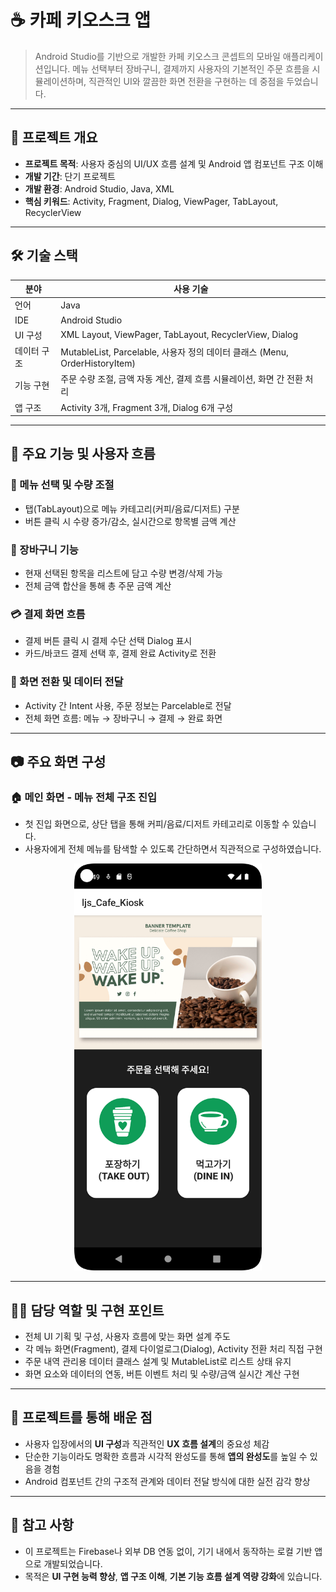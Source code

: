 # ☕ 카페 키오스크 앱

> Android Studio를 기반으로 개발한 카페 키오스크 콘셉트의 모바일 애플리케이션입니다. 메뉴 선택부터 장바구니, 결제까지 사용자의 기본적인 주문 흐름을 시뮬레이션하며, 직관적인 UI와 깔끔한 화면 전환을 구현하는 데 중점을 두었습니다.

---

## 📌 프로젝트 개요

- **프로젝트 목적**: 사용자 중심의 UI/UX 흐름 설계 및 Android 앱 컴포넌트 구조 이해
- **개발 기간**: 단기 프로젝트
- **개발 환경**: Android Studio, Java, XML
- **핵심 키워드**: Activity, Fragment, Dialog, ViewPager, TabLayout, RecyclerView

---

## 🛠 기술 스택

| 분야        | 사용 기술 |
|-------------|-----------|
| 언어         | Java |
| IDE         | Android Studio |
| UI 구성     | XML Layout, ViewPager, TabLayout, RecyclerView, Dialog |
| 데이터 구조 | MutableList, Parcelable, 사용자 정의 데이터 클래스 (Menu, OrderHistoryItem) |
| 기능 구현   | 주문 수량 조절, 금액 자동 계산, 결제 흐름 시뮬레이션, 화면 간 전환 처리 |
| 앱 구조     | Activity 3개, Fragment 3개, Dialog 6개 구성 |

---

## 🎨 주요 기능 및 사용자 흐름

### 🧾 메뉴 선택 및 수량 조절
- 탭(TabLayout)으로 메뉴 카테고리(커피/음료/디저트) 구분
- 버튼 클릭 시 수량 증가/감소, 실시간으로 항목별 금액 계산

### 🛒 장바구니 기능
- 현재 선택된 항목을 리스트에 담고 수량 변경/삭제 가능
- 전체 금액 합산을 통해 총 주문 금액 계산

### 💳 결제 화면 흐름
- 결제 버튼 클릭 시 결제 수단 선택 Dialog 표시
- 카드/바코드 결제 선택 후, 결제 완료 Activity로 전환

### 🔄 화면 전환 및 데이터 전달
- Activity 간 Intent 사용, 주문 정보는 Parcelable로 전달
- 전체 화면 흐름: 메뉴 → 장바구니 → 결제 → 완료 화면

---

## 📷 주요 화면 구성

### 🏠 메인 화면 - 메뉴 전체 구조 진입

- 첫 진입 화면으로, 상단 탭을 통해 커피/음료/디저트 카테고리로 이동할 수 있습니다.
- 사용자에게 전체 메뉴를 탐색할 수 있도록 간단하면서 직관적으로 구성하였습니다.

<p align="center">
  <img src="./images/home.png" width="300">
</p>


---

## 👩‍💻 담당 역할 및 구현 포인트

- 전체 UI 기획 및 구성, 사용자 흐름에 맞는 화면 설계 주도
- 각 메뉴 화면(Fragment), 결제 다이얼로그(Dialog), Activity 전환 처리 직접 구현
- 주문 내역 관리용 데이터 클래스 설계 및 MutableList로 리스트 상태 유지
- 화면 요소와 데이터의 연동, 버튼 이벤트 처리 및 수량/금액 실시간 계산 구현

---

## 🧠 프로젝트를 통해 배운 점

- 사용자 입장에서의 **UI 구성**과 직관적인 **UX 흐름 설계**의 중요성 체감
- 단순한 기능이라도 명확한 흐름과 시각적 완성도를 통해 **앱의 완성도**를 높일 수 있음을 경험
- Android 컴포넌트 간의 구조적 관계와 데이터 전달 방식에 대한 실전 감각 향상

---

## 📎 참고 사항

- 이 프로젝트는 Firebase나 외부 DB 연동 없이, 기기 내에서 동작하는 로컬 기반 앱으로 개발되었습니다.
- 목적은 **UI 구현 능력 향상**, **앱 구조 이해**, **기본 기능 흐름 설계 역량 강화**에 있습니다.
